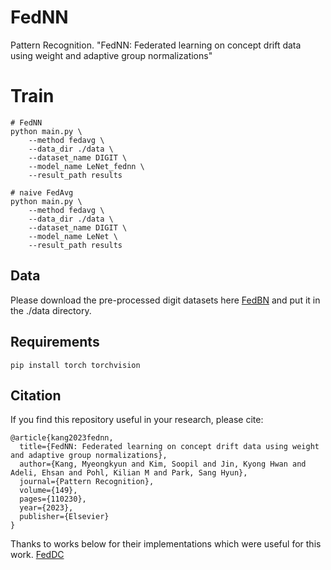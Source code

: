 # FedNN
Pattern Recognition. "FedNN: Federated learning on concept drift data using weight and adaptive group normalizations"

# Train

    # FedNN
    python main.py \
        --method fedavg \
        --data_dir ./data \
        --dataset_name DIGIT \
        --model_name LeNet_fednn \
        --result_path results

    # naive FedAvg
    python main.py \
        --method fedavg \
        --data_dir ./data \
        --dataset_name DIGIT \
        --model_name LeNet \
        --result_path results

## Data
Please download the pre-processed digit datasets here [FedBN](https://github.com/med-air/FedBN) and put it in the ./data directory.

## Requirements

    pip install torch torchvision

## Citation
If you find this repository useful in your research, please cite:
```
@article{kang2023fednn,
  title={FedNN: Federated learning on concept drift data using weight and adaptive group normalizations},
  author={Kang, Myeongkyun and Kim, Soopil and Jin, Kyong Hwan and Adeli, Ehsan and Pohl, Kilian M and Park, Sang Hyun},
  journal={Pattern Recognition},
  volume={149},
  pages={110230},
  year={2023},
  publisher={Elsevier}
}
```

Thanks to works below for their implementations which were useful for this work.
[FedDC](https://github.com/gaoliang13/FedDC)
